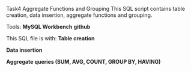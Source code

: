  Task4
Aggregate Functions and Grouping
This SQL script contains table creation, data insertion, aggregate functions and grouping.

Tools:
**MySQL Workbench**
**github**

 This SQL file is with:
**Table creation**

**Data insertion**

**Aggregate queries (SUM, AVG, COUNT, GROUP BY, HAVING)**
